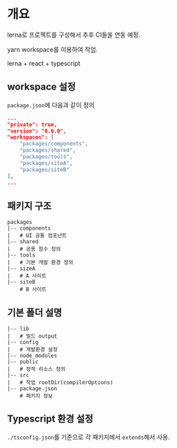 # 개요

lerna로 프로젝트를 구성해서 추후 CI들을 연동 예정.

yarn workspace를 이용하여 작업.

lerna + react + typescript

## workspace 설정

`package.json`에 다음과 같이 정의
```json
...
"private": true,
"version": "0.0.0",
"workspaces": [
    "packages/components",
    "packages/shared",
    "packages/tools",
    "packages/siteA",
    "packages/siteB"
],
...
```

## 패키지 구조

```
packages 
|-- components 
|   # UI 공통 컴포넌트
|-- shared
|   # 공용 함수 정의
|-- tools
|   # 기본 개발 환경 정의
|-- sizeA
|   # A 사이트
|-- siteB
    # B 사이트
```

## 기본 폴더 설명

```
|-- lib
|   # 빌드 output
|-- config
|   # 개발환경 설정
|-- node_modules
|-- public
|   # 정적 리소스 정의
|-- src
|   # 작업 rootDir(compilerOptions)
|-- package.json 
    # 패키지 정보
```

## Typescript 환경 설정

`./tsconfig.json`를 기준으로 각 패키지에서 `extends`해서 사용.